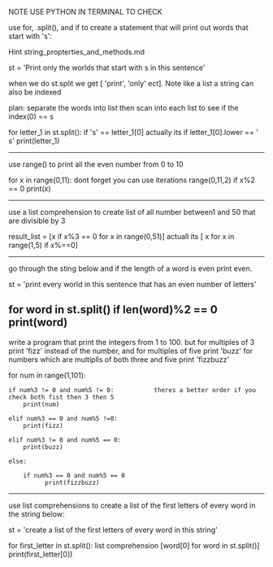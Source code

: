 NOTE USE PYTHON IN TERMINAL TO CHECK

use for, .split(), and if to create a statement that will print out words that start with 's':

Hint string_propterties_and_methods.md

st = 'Print only the worlds that start with s in this sentence'

when we do st.split we get [ 'print', 'only' ect]. Note like a list a string can also be indexed


plan: separate the words into list then scan into each list to see if the index(0) == s

for letter_1 in st.split():
    if 's' == letter_1[0]    actually its if letter_1[0].lower == ' s'
    print(letter_1)

--------------------------------------------

use range() to print all the even number from 0 to 10

for x in range(0,11):            dont forget you can use iterations range(0,11,2)
    if  x%2 == 0
    print(x)

---------------------------------------------
use a list comprehension to create list of all number between1 and 50 that are divisible by 3

result_list = [x if x%3 == 0 for x in range(0,51)] actuall its [ x for x in range(1,5) if x%==0]


----------------------------------------------------------------

go through the sting below and if the length of a word is even print even.

st = 'print every world in this sentence that has an even number of letters'

for word in st.split()
    if len(word)%2 == 0
    print(word)
---------------------------------------------

write a program that print the integers from 1 to 100. but for multiples of 3 print 'fizz' instead of the number, and for multiples of five print 'buzz'
for numbers which are multiplls of both three and five print 'fizzbuzz'

for num in range(1,101):

    if num%3 != 0 and num%5 != 0:           theres a better order if you check both fist then 3 then 5
        print(num)

    elif num%3 == 0 and num%5 !=0:
        print(fizz)

    elif num%3 != 0 and num%5 == 0:
        print(buzz)

    else:

        if num%3 == 0 and num%5 == 0
              print(fizzbuzz)

-------------------------------------------
use list comprehensions to create a list of the first letters of every word in the string below:

st = 'create a list of the first letters of every word in this string'

for first_letter in st.split():               list comprehension [word[0] for word in st.split()]
    print(first_letter[0])
